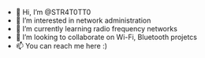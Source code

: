 - 👋 Hi, I’m @STR4T0TT0
- 👀 I’m interested in network administration
- 🌱 I’m currently learning radio frequency networks
- 💞️ I’m looking to collaborate on Wi-Fi, Bluetooth projetcs
- 📫 You can reach me here :)

<!---
STR4T0TT0/STR4T0TT0 is a ✨ special ✨ repository because its `README.md` (this file) appears on your GitHub profile.
You can click the Preview link to take a look at your changes.
--->
